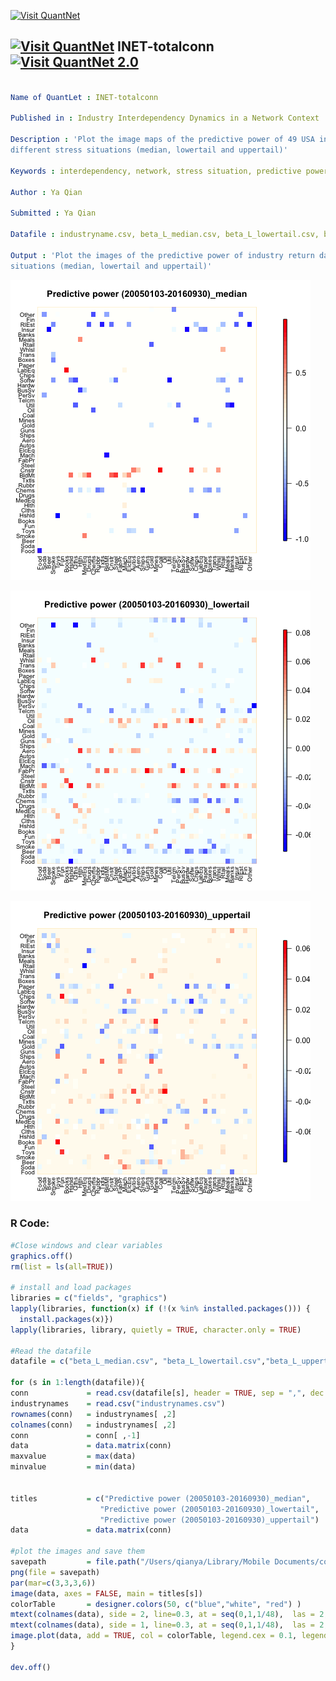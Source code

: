 
[<img src="https://github.com/QuantLet/Styleguide-and-FAQ/blob/master/pictures/banner.png" width="888" alt="Visit QuantNet">](http://quantlet.de/)

## [<img src="https://github.com/QuantLet/Styleguide-and-FAQ/blob/master/pictures/qloqo.png" alt="Visit QuantNet">](http://quantlet.de/) **INET-totalconn** [<img src="https://github.com/QuantLet/Styleguide-and-FAQ/blob/master/pictures/QN2.png" width="60" alt="Visit QuantNet 2.0">](http://quantlet.de/)

```yaml

Name of QuantLet : INET-totalconn

Published in : Industry Interdependency Dynamics in a Network Context

Description : 'Plot the image maps of the predictive power of 49 USA industries return data under
different stress situations (median, lowertail and uppertail)'

Keywords : interdependency, network, stress situation, predictive power, image plot

Author : Ya Qian

Submitted : Ya Qian

Datafile : industryname.csv, beta_L_median.csv, beta_L_lowertail.csv, beta_L_uppertail.csv

Output : 'Plot the images of the predictive power of industry return data under different stress
situations (median, lowertail and uppertail)'

```

![Picture1](totalimage_d1.png)

![Picture2](totalimage_d2.png)

![Picture3](totalimage_d3.png)


### R Code:
```r
#Close windows and clear variables                                                                   
graphics.off()
rm(list = ls(all=TRUE))

# install and load packages
libraries = c("fields", "graphics")
lapply(libraries, function(x) if (!(x %in% installed.packages())) {
  install.packages(x)})
lapply(libraries, library, quietly = TRUE, character.only = TRUE)

#Read the datafile
datafile = c("beta_L_median.csv", "beta_L_lowertail.csv","beta_L_uppertail.csv")

for (s in 1:length(datafile)){
conn             = read.csv(datafile[s], header = TRUE, sep = ",", dec = ".")
industrynames    = read.csv("industrynames.csv")
rownames(conn)   = industrynames[ ,2]
colnames(conn)   = industrynames[ ,2]
conn             = conn[ ,-1]
data             = data.matrix(conn)
maxvalue         = max(data)
minvalue         = min(data)

  
titles           = c("Predictive power (20050103-20160930)_median",
                    "Predictive power (20050103-20160930)_lowertail",
                    "Predictive power (20050103-20160930)_uppertail")
data             = data.matrix(conn)

#plot the images and save them
savepath         = file.path("/Users/qianya/Library/Mobile Documents/com~apple~CloudDocs/ffdata/output", paste("totalimage_d", s, ".png", sep = "")) 
png(file = savepath)
par(mar=c(3,3,3,6))
image(data, axes = FALSE, main = titles[s])
colorTable       = designer.colors(50, c("blue","white", "red") )
mtext(colnames(data), side = 2, line=0.3, at = seq(0,1,1/48),  las = 2, cex = 0.8)
mtext(colnames(data), side = 1, line=0.3, at = seq(0,1,1/48),  las = 2, cex = 0.8)
image.plot(data, add = TRUE, col = colorTable, legend.cex = 0.1, legend.mar = 3.5, legend.width = 0.5, zlim = c(minvalue,maxvalue))
}

dev.off()
```
